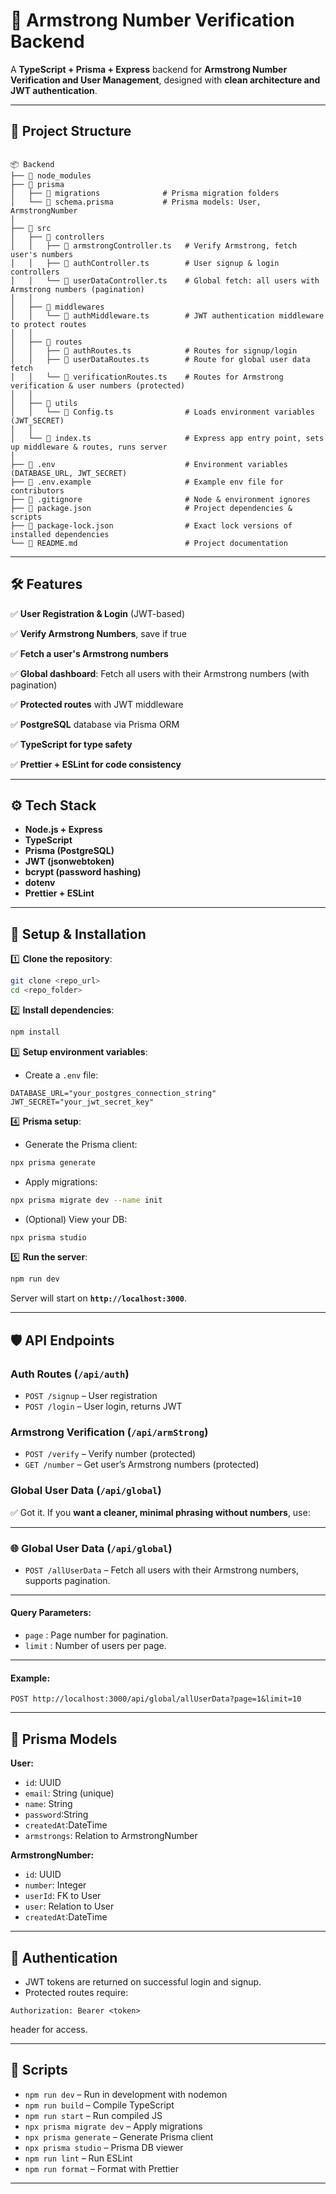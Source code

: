 # 🚀 Armstrong Number Verification Backend

A **TypeScript + Prisma + Express** backend for **Armstrong Number Verification and User Management**, designed with **clean architecture and JWT authentication**.


---

## 📂 **Project Structure**

```

📦 Backend
├── 📁 node_modules
├── 📁 prisma
│   ├── 📁 migrations              # Prisma migration folders
│   └── 📝 schema.prisma           # Prisma models: User, ArmstrongNumber
│
├── 📁 src
│   ├── 📁 controllers
│   │   ├── 📝 armstrongController.ts   # Verify Armstrong, fetch user's numbers
│   │   ├── 📝 authController.ts        # User signup & login controllers
│   │   └── 📝 userDataController.ts    # Global fetch: all users with Armstrong numbers (pagination)
│   │
│   ├── 📁 middlewares
│   │   └── 📝 authMiddleware.ts        # JWT authentication middleware to protect routes
│   │
│   ├── 📁 routes
│   │   ├── 📝 authRoutes.ts            # Routes for signup/login
│   │   ├── 📝 userDataRoutes.ts        # Route for global user data fetch
│   │   └── 📝 verificationRoutes.ts    # Routes for Armstrong verification & user numbers (protected)
│   │
│   ├── 📁 utils
│   │   └── 📝 Config.ts                # Loads environment variables (JWT_SECRET)
│   │
│   └── 📝 index.ts                     # Express app entry point, sets up middleware & routes, runs server
│
├── 📝 .env                             # Environment variables (DATABASE_URL, JWT_SECRET)
├── 📝 .env.example                     # Example env file for contributors
├── 📝 .gitignore                       # Node & environment ignores
├── 📝 package.json                     # Project dependencies & scripts
├── 📝 package-lock.json                # Exact lock versions of installed dependencies
└── 📝 README.md                        # Project documentation
```

---


## 🛠️ **Features**

✅ **User Registration & Login** (JWT-based)

✅ **Verify Armstrong Numbers**, save if true

✅ **Fetch a user's Armstrong numbers**

✅ **Global dashboard**: Fetch all users with their Armstrong numbers (with pagination)

✅ **Protected routes** with JWT middleware

✅ **PostgreSQL** database via Prisma ORM

✅ **TypeScript for type safety**

✅ **Prettier + ESLint for code consistency**


---

## ⚙️ **Tech Stack**

- **Node.js + Express**
- **TypeScript**
- **Prisma (PostgreSQL)**
- **JWT (jsonwebtoken)**
- **bcrypt (password hashing)**
- **dotenv**
- **Prettier + ESLint**

---

## 🚀 **Setup & Installation**

1️⃣ **Clone the repository**:

```bash
git clone <repo_url>
cd <repo_folder>
```

2️⃣ **Install dependencies**:

```bash
npm install
```

3️⃣ **Setup environment variables**:

- Create a `.env` file:

```env
DATABASE_URL="your_postgres_connection_string"
JWT_SECRET="your_jwt_secret_key"
```

4️⃣ **Prisma setup**:

- Generate the Prisma client:

```bash
npx prisma generate
```

- Apply migrations:

```bash
npx prisma migrate dev --name init
```

- (Optional) View your DB:

```bash
npx prisma studio
```

5️⃣ **Run the server**:

```bash
npm run dev
```

Server will start on **`http://localhost:3000`**.


---


## 🛡️ **API Endpoints**

### **Auth Routes** (`/api/auth`)

- `POST /signup` – User registration
- `POST /login` – User login, returns JWT

### **Armstrong Verification** (`/api/armStrong`)

- `POST /verify` – Verify number (protected)
- `GET /number` – Get user’s Armstrong numbers (protected)

### **Global User Data** (`/api/global`)

✅ Got it. If you **want a cleaner, minimal phrasing without numbers**, use:

---

### **🌐 Global User Data** (`/api/global`)

* `POST /allUserData` – Fetch all users with their Armstrong numbers, supports pagination.

---

#### **Query Parameters:**

* `page` : Page number for pagination.
* `limit` : Number of users per page.

---


#### **Example:**

```
POST http://localhost:3000/api/global/allUserData?page=1&limit=10
```

---

## 🧩 **Prisma Models**

**User:**

- `id`: UUID
- `email`: String (unique)
- `name`: String
- `password`:String
- `createdAt`:DateTime
- `armstrongs`: Relation to ArmstrongNumber

**ArmstrongNumber:**

- `id`: UUID
- `number`: Integer
- `userId`: FK to User
- `user`: Relation to User
- `createdAt`:DateTime

---

## 🔐 **Authentication**

- JWT tokens are returned on successful login and signup.
- Protected routes require:

```
Authorization: Bearer <token>
```

header for access.

---

## 🧹 **Scripts**

- `npm run dev` – Run in development with nodemon
- `npm run build` – Compile TypeScript
- `npm run start` – Run compiled JS
- `npx prisma migrate dev` – Apply migrations
- `npx prisma generate` – Generate Prisma client
- `npx prisma studio` – Prisma DB viewer
- `npm run lint` – Run ESLint
- `npm run format` – Format with Prettier

---

